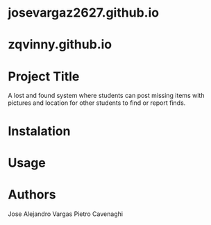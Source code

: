 # josevargaz2627.github.io
# zqvinny.github.io
# Project Title 
A lost and found system where students can post missing items with pictures and location for other students to find or report finds.
# Instalation
# Usage 
# Authors
Jose Alejandro Vargas 
Pietro Cavenaghi 
